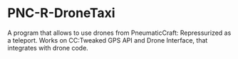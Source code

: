 # PNC-R-DroneTaxi
A program that allows to use drones from PneumaticCraft: Repressurized as a teleport. Works on CC:Tweaked GPS API and Drone Interface, that integrates with drone code.
